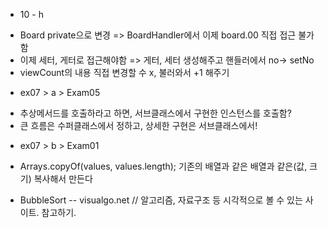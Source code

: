 * 10 - h
- Board private으로 변경 => BoardHandler에서 이제 board.00 직접 접근 불가함
- 이제 세터, 게터로 접근해야함 => 게터, 세터 생성해주고 핸들러에서 no-> setNo
- viewCount의 내용 직접 변경할 수 x, 불러와서 +1 해주기

* ex07 > a > Exam05
- 추상메서드를 호출하라고 하면, 서브클래스에서 구현한 인스턴스를 호출함?
- 큰 흐름은 수퍼클래스에서 정하고, 상세한 구현은 서브클래스에서!

* ex07 > b > Exam01
- Arrays.copyOf(values, values.length);
기존의 배열과 같은 배열과 같은(값, 크기) 복사해서 만든다

- BubbleSort
-- visualgo.net // 알고리즘, 자료구조 등 시각적으로 볼 수 있는 사이트. 참고하기.
